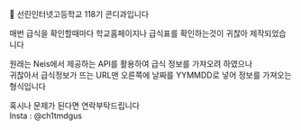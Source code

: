 👋 선린인터넷고등학교 118기 콘디과입니다

매번 급식을 확인할때마다 학교홈페이지나 급식표를 확인하는것이 귀찮아 제작되었습니다

원래는 Neis에서 제공하는 API를 활용하여 급식 정보를 가져오려 하였으나<br>
귀찮아서 급식정보가 뜨는 URL맨 오른쪽에 날짜를 YYMMDD로 넣어 정보를 가져오는 형식입니다

혹시나 문제가 된다면 연락부탁드립니다<br>
Insta : @ch1tmdgus

